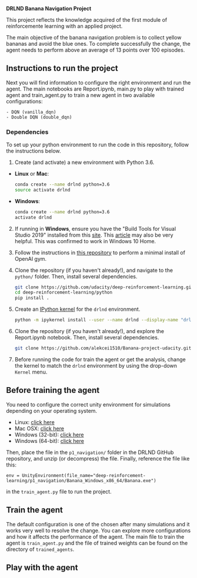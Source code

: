 **DRLND Banana Navigation Project**

This project reflects the knowledge acquired of the first module of reinforcemente learning with an applied project.   

The main objective of the banana navigation problem is to collect yellow bananas and avoid the blue ones. To complete successfully the change, the agent needs to perform above an average of 13 points over 100 episodes.  

## Instructions to run the project 

Next you will find information to configure the right environment and run the agent. 
The main notebooks are Report.ipynb, main.py to play with trained agent and train_agent.py to train a new agent in two available configurations: 
   
    - DQN (vanilla_dqn) 
    - Double DQN (double_dqn)

### Dependencies

To set up your python environment to run the code in this repository, follow the instructions below.

1. Create (and activate) a new environment with Python 3.6.


- __Linux__ or __Mac__: 
	```bash
	conda create --name drlnd python=3.6
	source activate drlnd
	```
- __Windows__: 
	```bash
	conda create --name drlnd python=3.6 
	activate drlnd
	```
	
2. If running in **Windows**, ensure you have the "Build Tools for Visual Studio 2019" installed from this [site](https://visualstudio.microsoft.com/downloads/).  This [article](https://towardsdatascience.com/how-to-install-openai-gym-in-a-windows-environment-338969e24d30) may also be very helpful.  This was confirmed to work in Windows 10 Home.  

3. Follow the instructions in [this repository](https://github.com/openai/gym) to perform a minimal install of OpenAI gym.  
	
4. Clone the repository (if you haven't already!), and navigate to the `python/` folder.  Then, install several dependencies.  
    ```bash
    git clone https://github.com/udacity/deep-reinforcement-learning.git
    cd deep-reinforcement-learning/python
    pip install .
    ```

5. Create an [IPython kernel](http://ipython.readthedocs.io/en/stable/install/kernel_install.html) for the `drlnd` environment.    
    ```bash
    python -m ipykernel install --user --name drlnd --display-name "drlnd"
    ```

6. Clone the repository (if you haven't already!), and explore the Report.ipynb notebook.  Then, install several dependencies.  
    ```bash
    git clone https://github.com/alekcei1510/Banana-project-udacity.git
    ```

7. Before running the code for train the agent or get the analysis, change the kernel to match the `drlnd` environment by using the drop-down `Kernel` menu. 

## Before training the agent

You need to configure the correct unity environment for simulations depending on your operating system.

- Linux: [click here](https://s3-us-west-1.amazonaws.com/udacity-drlnd/P1/Banana/Banana_Linux.zip)
- Mac OSX: [click here](https://s3-us-west-1.amazonaws.com/udacity-drlnd/P1/Banana/Banana.app.zip)
- Windows (32-bit): [click here](https://s3-us-west-1.amazonaws.com/udacity-drlnd/P1/Banana/Banana_Windows_x86.zip)
- Windows (64-bit): [click here](https://s3-us-west-1.amazonaws.com/udacity-drlnd/P1/Banana/Banana_Windows_x86_64.zip)

Then, place the file in the `p1_navigation/` folder in the DRLND GitHub repository, and unzip (or decompress) the file. 
Finally, reference the file like this: 

`env = UnityEnvironment(file_name="deep-reinforcement-learning/p1_navigation/Banana_Windows_x86_64/Banana.exe")`

in the `train_agent.py` file to run the project.

## Train the agent

The default configuration is one of the chosen after many simulations and it works very well to resolve the change. 
You can explore more configurations and how it affects the performance of the agent. The main file to train the agent is `train_agent.py` and the file of trained weights can be found on the directory of `trained_agents`.


## Play with the agent
